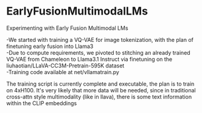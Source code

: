 # EarlyFusionMultimodalLMs
Experimenting with Early Fusion Multimodal LMs

-We started with training a VQ-VAE for image tokenization, with the plan of finetuning early fusion into Llama3 <br />
-Due to compute requirements, we pivoted to stitching an already trained VQ-VAE from Chameleon to Llama3.1 Instruct via finetuning on the liuhaotian/LLaVA-CC3M-Pretrain-595K dataset <br />
  -Training code available at net/vllamatrain.py <br />

The training script is currently complete and executable, the plan is to train on 4xH100. It's very likely that more data will be needed, since in traditional cross-attn style multimodality (like in llava), there is some text information within the CLIP embeddings
